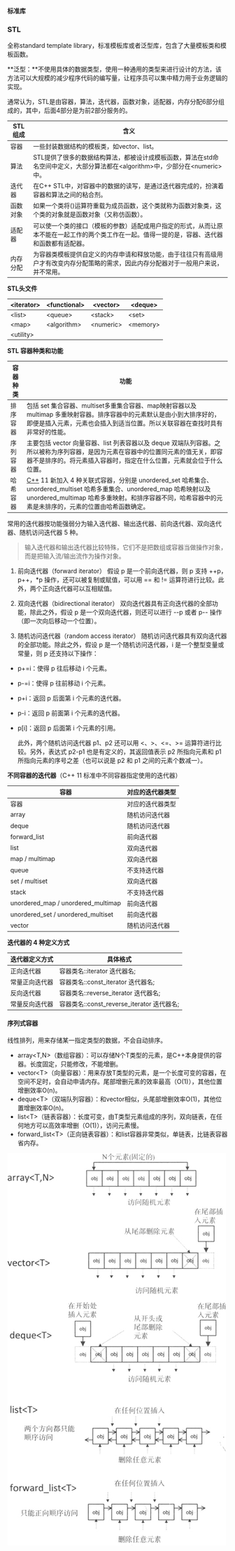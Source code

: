 #### 标准库

### STL

全称standard template library，标准模板库或者泛型库，包含了大量模板类和模板函数。

**泛型：**不使用具体的数据类型，使用一种通用的类型来进行设计的方法，该方法可以大规模的减少程序代码的编写量，让程序员可以集中精力用于业务逻辑的实现。

通常认为，STL是由容器，算法，迭代器，函数对象，适配器，内存分配6部分组成的，其中，后面4部分是为前2部分服务的。

| STL组成  | 含义                                                         |
| -------- | ------------------------------------------------------------ |
| 容器     | 一些封装数据结构的模板类，如vector、list。                   |
| 算法     | STL提供了很多的数据结构算法，都被设计成模板函数，算法在std命名空间中定义，大部分算法都在\<algorithm\>中，少部分在\<numeric\>中。 |
| 迭代器   | 在C++ STL中，对容器中的数据的读写，是通过迭代器完成的，扮演着容器和算法之间的粘合剂。 |
| 函数对象 | 如果一个类将()运算符重载为成员函数，这个类就称为函数对象类，这个类的对象就是函数对象（又称仿函数）。 |
| 适配器   | 可以使一个类的接口（模板的参数）适配成用户指定的形式，从而让原本不能在一起工作的两个类工作在一起。值得一提的是，容器、迭代器和函数都有适配器。 |
| 内存分配 | 为容器类模板提供自定义的内存申请和释放功能，由于往往只有高级用户才有改变内存分配策略的需求，因此内存分配器对于一般用户来说，并不常用。 |

**STL头文件**

| \<iterator> | \<functional> | \<vector>  | \<deque>  |
| ----------- | ------------- | ---------- | --------- |
| \<list>     | \<queue>      | \<stack>   | \<set>    |
| \<map>      | \<algorithm>  | \<numeric> | \<memory> |
| \<utility>  |               |            |           |

**STL 容器种类和功能**

| 容器种类 | 功能                                                         |
| -------- | ------------------------------------------------------------ |
| 排序容器 | 包括 set 集合容器、multiset多重集合容器、map映射容器以及 multimap 多重映射容器。排序容器中的元素默认是由小到大排序好的，即便是插入元素，元素也会插入到适当位置。所以关联容器在查找时具有非常好的性能。 |
| 序列容器 | 主要包括 vector 向量容器、list 列表容器以及 deque 双端队列容器。之所以被称为序列容器，是因为元素在容器中的位置同元素的值无关，即容器不是排序的。将元素插入容器时，指定在什么位置，元素就会位于什么位置。 |
| 哈希容器 | [C++](http://c.biancheng.net/cplus/) 11 新加入 4 种关联式容器，分别是 unordered_set 哈希集合、unordered_multiset 哈希多重集合、unordered_map 哈希映射以及 unordered_multimap 哈希多重映射。和排序容器不同，哈希容器中的元素是未排序的，元素的位置由哈希函数确定。 |

常用的迭代器按功能强弱分为输入迭代器、输出迭代器、前向迭代器、双向迭代器、随机访问迭代器 5 种。

> 输入迭代器和输出迭代器比较特殊，它们不是把数组或容器当做操作对象，而是把输入流/输出流作为操作对象。

1. 前向迭代器（forward iterator）
   假设 p 是一个前向迭代器，则 p 支持 ++p，p++，*p 操作，还可以被复制或赋值，可以用 == 和 != 运算符进行比较。此外，两个正向迭代器可以互相赋值。

2. 双向迭代器（bidirectional iterator）
   双向迭代器具有正向迭代器的全部功能，除此之外，假设 p 是一个双向迭代器，则还可以进行 --p 或者 p-- 操作（即一次向后移动一个位置）。

3. 随机访问迭代器（random access iterator）
   随机访问迭代器具有双向迭代器的全部功能。除此之外，假设 p 是一个随机访问迭代器，i 是一个整型变量或常量，则 p 还支持以下操作：

- p+=i：使得 p 往后移动 i 个元素。

- p-=i：使得 p 往前移动 i 个元素。

- p+i：返回 p 后面第 i 个元素的迭代器。

- p-i：返回 p 前面第 i 个元素的迭代器。

- p[i]：返回 p 后面第 i 个元素的引用。

  此外，两个随机访问迭代器 p1、p2 还可以用 <、>、<=、>= 运算符进行比较。另外，表达式 p2-p1 也是有定义的，其返回值表示 p2 所指向元素和 p1 所指向元素的序号之差（也可以说是 p2 和 p1 之间的元素个数减一）。



**不同容器的迭代器**（C++ 11 标准中不同容器指定使用的迭代器）

| 容器                               | 对应的迭代器类型 |
| ---------------------------------- | ---------------- |
| 容器                               | 对应的迭代器类型 |
| array                              | 随机访问迭代器   |
| deque                              | 随机访问迭代器   |
| forward_list                       | 前向迭代器       |
| list                               | 双向迭代器       |
| map / multimap                     | 双向迭代器       |
| queue                              | 不支持迭代器     |
| set / multiset                     | 双向迭代器       |
| stack                              | 不支持迭代器     |
| unordered_map / unordered_multimap | 前向迭代器       |
| unordered_set / unordered_multiset | 前向迭代器       |
| vector                             | 随机访问迭代器   |

**迭代器的 4 种定义方式**

| 迭代器定义方式 | 具体格式                                   |
| -------------- | ------------------------------------------ |
| 正向迭代器     | 容器类名::iterator 迭代器名;               |
| 常量正向迭代器 | 容器类名::const_iterator 迭代器名;         |
| 反向迭代器     | 容器类名::reverse_iterator 迭代器名;       |
| 常量反向迭代器 | 容器类名::const_reverse_iterator 迭代器名; |

#### 序列式容器

线性排列，用来存储某一指定类型的数据，不会自动排序。

- array\<T,N\>（数组容器）：可以存储N个T类型的元素，是C++本身提供的容器。长度固定，只能修改，不能增删。
- vector\<T\>（向量容器）：用来存放T类型的元素，是一个长度可变的容器，在空间不足时，会自动申请内存。尾部增删元素的效率最高（O(1)），其他位置增删效率O(n)。
- deque\<T\>（双端队列容器）：和vector相似，头尾部增删效率O(1)，其他位置增删效率O(n)。
- list\<T\>（链表容器）：长度可变，由T类型元素组成的序列，双向链表，在任何地方可以高效率增删（O(1)），访问元素慢。
- forward_list\<T\>（正向链表容器）：和list容器非常类似，单链表，比链表容器省内存。





![img](C++标准库和STL.assets\2-1P911110REB.jpg)